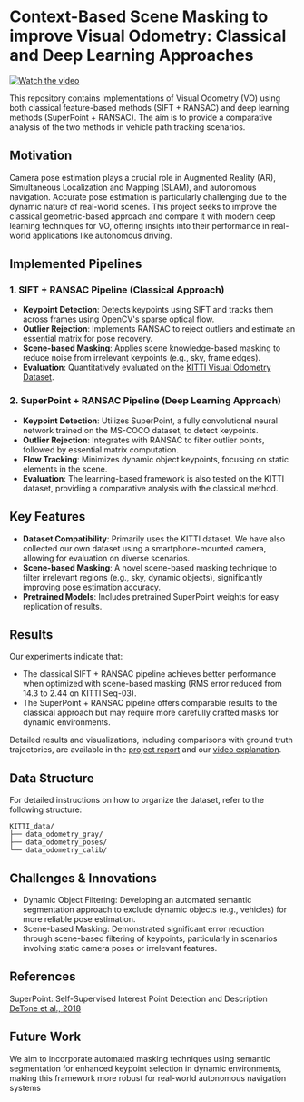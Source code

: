# **Context-Based Scene Masking to improve Visual Odometry: Classical and Deep Learning Approaches**

[![Watch the video](https://img.youtube.com/vi/VIDEO_ID/maxresdefault.jpg)]([https://youtu.be/VIDEO_ID](https://www.youtube.com/watch?v=o0zFLPSKSic))

This repository contains implementations of Visual Odometry (VO) using both classical feature-based methods (SIFT + RANSAC) and deep learning methods (SuperPoint + RANSAC). The aim is to provide a comparative analysis of the two methods in vehicle path tracking scenarios.

## **Motivation**
Camera pose estimation plays a crucial role in Augmented Reality (AR), Simultaneous Localization and Mapping (SLAM), and autonomous navigation. Accurate pose estimation is particularly challenging due to the dynamic nature of real-world scenes. This project seeks to improve the classical geometric-based approach and compare it with modern deep learning techniques for VO, offering insights into their performance in real-world applications like autonomous driving.

## **Implemented Pipelines**

### **1. SIFT + RANSAC Pipeline (Classical Approach)**
- **Keypoint Detection**: Detects keypoints using SIFT and tracks them across frames using OpenCV's sparse optical flow.
- **Outlier Rejection**: Implements RANSAC to reject outliers and estimate an essential matrix for pose recovery.
- **Scene-based Masking**: Applies scene knowledge-based masking to reduce noise from irrelevant keypoints (e.g., sky, frame edges).
- **Evaluation**: Quantitatively evaluated on the [KITTI Visual Odometry Dataset](http://www.cvlibs.net/datasets/kitti/eval_odometry.php).

### **2. SuperPoint + RANSAC Pipeline (Deep Learning Approach)**
- **Keypoint Detection**: Utilizes SuperPoint, a fully convolutional neural network trained on the MS-COCO dataset, to detect keypoints.
- **Outlier Rejection**: Integrates with RANSAC to filter outlier points, followed by essential matrix computation.
- **Flow Tracking**: Minimizes dynamic object keypoints, focusing on static elements in the scene.
- **Evaluation**: The learning-based framework is also tested on the KITTI dataset, providing a comparative analysis with the classical method.

## **Key Features**
- **Dataset Compatibility**: Primarily uses the KITTI dataset. We have also collected our own dataset using a smartphone-mounted camera, allowing for evaluation on diverse scenarios.
- **Scene-based Masking**: A novel scene-based masking technique to filter irrelevant regions (e.g., sky, dynamic objects), significantly improving pose estimation accuracy.
- **Pretrained Models**: Includes pretrained SuperPoint weights for easy replication of results.
  
## **Results**
Our experiments indicate that:
- The classical SIFT + RANSAC pipeline achieves better performance when optimized with scene-based masking (RMS error reduced from 14.3 to 2.44 on KITTI Seq-03).
- The SuperPoint + RANSAC pipeline offers comparable results to the classical approach but may require more carefully crafted masks for dynamic environments.

Detailed results and visualizations, including comparisons with ground truth trajectories, are available in the [project report](Report.pdf) and our [video explanation](https://www.youtube.com/watch?v=o0zFLPSKSic).


## **Data Structure**
For detailed instructions on how to organize the dataset, refer to the following structure:

```
KITTI_data/ 
├── data_odometry_gray/
├── data_odometry_poses/
└── data_odometry_calib/
```

## **Challenges & Innovations**
- Dynamic Object Filtering: Developing an automated semantic segmentation approach to exclude dynamic objects (e.g., vehicles) for more reliable pose estimation.
- Scene-based Masking: Demonstrated significant error reduction through scene-based filtering of keypoints, particularly in scenarios involving static camera poses or irrelevant features.

## **References**
SuperPoint: Self-Supervised Interest Point Detection and Description [DeTone et al., 2018](https://arxiv.org/abs/1712.07629)

## **Future Work**
We aim to incorporate automated masking techniques using semantic segmentation for enhanced keypoint selection in dynamic environments, making this framework more robust for real-world autonomous navigation systems


